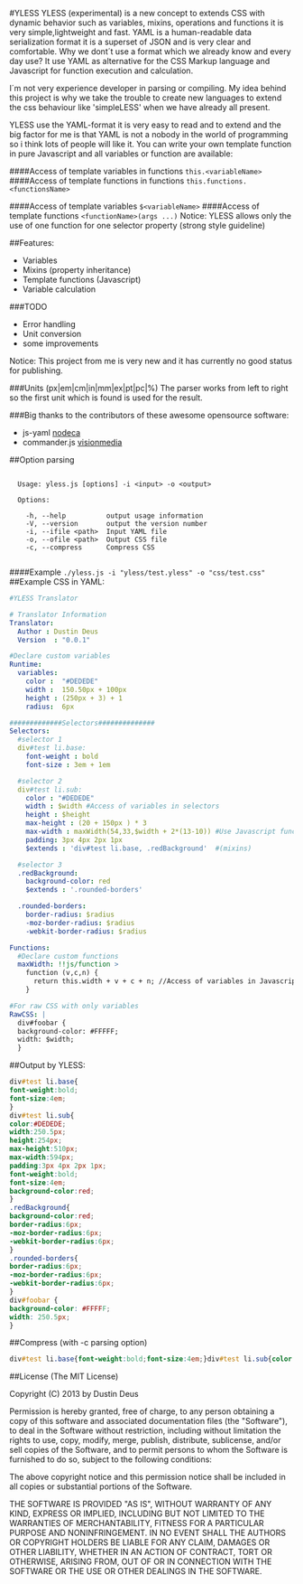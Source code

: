 #YLESS
YLESS (experimental) is a new concept to extends CSS with dynamic behavior such as variables, mixins, operations and 
functions it is very simple,lightweight and fast. YAML is a human-readable data serialization format it is a 
superset of JSON and is very clear and comfortable. 
Why we dont´t use a format which we already know and every day use? It use YAML as alternative for the CSS Markup language and Javascript for function execution and calculation.

I´m not very experience developer in parsing or compiling. My idea behind this project is why we take the 
trouble to create new languages to extend the css behaviour like 'simpleLESS' when we have already all present.

YLESS use the YAML-format it is very easy to read and to extend and the big factor for me is that YAML is not a nobody in the world
of programming so i think lots of people will like it. You can write your own template function in pure Javascript and all variables or function
are available:


####Access of template variables in functions
`this.<variableName>`
####Access of template functions in functions
`this.functions.<functionsName>`

####Access of template variables
`$<variableName>`
####Access of template functions
`<functionName>(args ...)`
Notice: YLESS allows only the use of one function for one selector property (strong style guideline)


##Features:
+ Variables
+ Mixins (property inheritance)
+ Template functions (Javascript)
+ Variable calculation

###TODO
+ Error handling
+ Unit conversion
+ some improvements

Notice: This project from me is very new and it has currently no good status for publishing.

###Units (px|em|cm|in|mm|ex|pt|pc|%)
The parser works from left to right so the first unit which is found is used for the result.

###Big thanks to the contributors of these awesome opensource software:
+ js-yaml [nodeca](https://github.com/nodeca/)
+ commander.js [visionmedia](https://github.com/visionmedia/)

##Option parsing
```

  Usage: yless.js [options] -i <input> -o <output>

  Options:

    -h, --help          output usage information
    -V, --version       output the version number
    -i, --ifile <path>  Input YAML file
    -o, --ofile <path>  Output CSS file
    -c, --compress      Compress CSS


```
####Example
`./yless.js -i "yless/test.yless" -o "css/test.css"`
##Example CSS in YAML:
```YAML
#YLESS Translator

# Translator Information
Translator:
  Author : Dustin Deus
  Version  : "0.0.1"

#Declare custom variables
Runtime:
  variables:
    color :  "#DEDEDE"
    width :  150.50px + 100px
    height : (250px + 3) + 1
    radius:  6px

#############Selectors##############
Selectors:
  #selector 1
  div#test li.base:
    font-weight : bold
    font-size : 3em + 1em

  #selector 2
  div#test li.sub:
    color : "#DEDEDE"
    width : $width #Access of variables in selectors
    height : $height
    max-height : (20 + 150px ) * 3
    max-width : maxWidth(54,33,$width + 2*(13-10)) #Use Javascript function for calculations
    padding: 3px 4px 2px 1px
    $extends : 'div#test li.base, .redBackground'  #(mixins)

  #selector 3
  .redBackground:
    background-color: red
    $extends : '.rounded-borders'

  .rounded-borders:
    border-radius: $radius
    -moz-border-radius: $radius
    -webkit-border-radius: $radius

Functions:
  #Declare custom functions
  maxWidth: !!js/function >
    function (v,c,n) {
      return this.width + v + c + n; //Access of variables in Javascript
    }

#For raw CSS with only variables 
RawCSS: |
  div#foobar {
  background-color: #FFFFF;
  width: $width;
  }
```
##Output by YLESS:

```CSS
div#test li.base{
font-weight:bold;
font-size:4em;
}
div#test li.sub{
color:#DEDEDE;
width:250.5px;
height:254px;
max-height:510px;
max-width:594px;
padding:3px 4px 2px 1px;
font-weight:bold;
font-size:4em;
background-color:red;
}
.redBackground{
background-color:red;
border-radius:6px;
-moz-border-radius:6px;
-webkit-border-radius:6px;
}
.rounded-borders{
border-radius:6px;
-moz-border-radius:6px;
-webkit-border-radius:6px;
}
div#foobar {
background-color: #FFFFF;
width: 250.5px;
}
```
##Compress (with -c parsing option)
```CSS
div#test li.base{font-weight:bold;font-size:4em;}div#test li.sub{color:#DEDEDE;width:250.5px;height:254px;max-height:510px;max-width:594px;padding:3px 4px 2px 1px;font-weight:bold;font-size:4em;background-color:red;}.redBackground{background-color:red;border-radius:6px;-moz-border-radius:6px;-webkit-border-radius:6px;}.rounded-borders{border-radius:6px;-moz-border-radius:6px;-webkit-border-radius:6px;}div#foobar li {background-color: #FFFFF;width: 250.5px;}
```
##License
(The MIT License)

Copyright (C) 2013 by Dustin Deus

Permission is hereby granted, free of charge, to any person obtaining a copy
of this software and associated documentation files (the "Software"), to deal
in the Software without restriction, including without limitation the rights
to use, copy, modify, merge, publish, distribute, sublicense, and/or sell
copies of the Software, and to permit persons to whom the Software is
furnished to do so, subject to the following conditions:

The above copyright notice and this permission notice shall be included in
all copies or substantial portions of the Software.

THE SOFTWARE IS PROVIDED "AS IS", WITHOUT WARRANTY OF ANY KIND, EXPRESS OR
IMPLIED, INCLUDING BUT NOT LIMITED TO THE WARRANTIES OF MERCHANTABILITY,
FITNESS FOR A PARTICULAR PURPOSE AND NONINFRINGEMENT. IN NO EVENT SHALL THE
AUTHORS OR COPYRIGHT HOLDERS BE LIABLE FOR ANY CLAIM, DAMAGES OR OTHER
LIABILITY, WHETHER IN AN ACTION OF CONTRACT, TORT OR OTHERWISE, ARISING FROM,
OUT OF OR IN CONNECTION WITH THE SOFTWARE OR THE USE OR OTHER DEALINGS IN
THE SOFTWARE.
